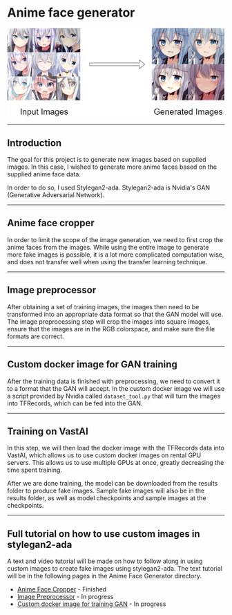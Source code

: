 # Anime face generator
![ganresults](/images/ganresults.png)

---
## Introduction
The goal for this project is to generate new images based on supplied images. In this case, I
wished to generate more anime faces based on the supplied anime face data. 

In order to do so, I used Stylegan2-ada. Stylegan2-ada is Nvidia's GAN (Generative Adversarial Network).

---
## Anime face cropper

In order to limit the scope of the image generation, we need to first crop the anime faces from the images.
While using the entire image to generate more fake images is possible, it is a lot more complicated computation
wise, and does not transfer well when using the transfer learning technique.

---
## Image preprocessor
After obtaining a set of training images, the images then need to be transformed into an appropriate data format
so that the GAN model will use. The image preprocessing step will crop the images into square images, ensure that 
the images are in the RGB colorspace, and make sure the file formats are correct.

---
## Custom docker image for GAN training
After the training data is finished with preprocessing, we need to convert it to a format that the GAN will accept. 
In the custom docker image we will use a script provided by Nvidia called ```dataset_tool.py``` that will turn the
 images into TFRecords, which can be fed into the GAN.

---
## Training on VastAI
In this step, we will then load the docker image with the TFRecords data into VastAI, which allows us to use custom
docker images on rental GPU servers. This allows us to use multiple GPUs at once, greatly decreasing the time spent
training.

After we are done training, the model can be downloaded from the results folder to produce fake images. 
Sample fake images will also be in the results folder, as well as model checkpoints and sample images at the checkpoints.

---
## Full tutorial on how to use custom images in stylegan2-ada
A text and video tutorial will be made on how to follow along in using custom images to create fake images using stylegan2-ada.
The text tutorial will be in the following pages in the Anime Face Generator directory.

* [Anime Face Cropper](/projects/animefacecrop) - Finished
* [Image Preprocessor](/projects/imagepreprocess) - In progress
* [Custom docker image for training GAN](/projects/dockerimage) - In progress
